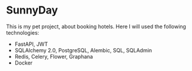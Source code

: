# SunnyDay

This is my pet project, about booking hotels.  Here I will used the following technologies:
 * FastAPI, JWT
 * SQLAlchemy 2.0, PostgreSQL, Alembic, SQL, SQLAdmin
 * Redis, Celery, Flower, Graphana
 * Docker
